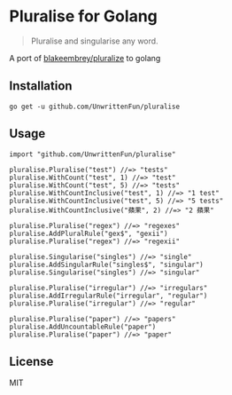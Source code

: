 # Pluralise for Golang

> Pluralise and singularise any word.

A port of [blakeembrey/pluralize](https://github.com/blakeembrey/pluralize) to golang

## Installation

```
go get -u github.com/UnwrittenFun/pluralise
```

## Usage

```golang
import "github.com/UnwrittenFun/pluralise"

pluralise.Pluralise("test") //=> "tests"
pluralise.WithCount("test", 1) //=> "test"
pluralise.WithCount("test", 5) //=> "tests"
pluralise.WithCountInclusive("test", 1) //=> "1 test"
pluralise.WithCountInclusive("test", 5) //=> "5 tests"
pluralise.WithCountInclusive("蘋果", 2) //=> "2 蘋果"

pluralise.Pluralise("regex") //=> "regexes"
pluralise.AddPluralRule("gex$", "gexii")
pluralise.Pluralise("regex") //=> "regexii"

pluralise.Singularise("singles") //=> "single"
pluralise.AddSingularRule("singles$", "singular")
pluralise.Singularise("singles") //=> "singular"

pluralise.Pluralise("irregular") //=> "irregulars"
pluralise.AddIrregularRule("irregular", "regular")
pluralise.Pluralise("irregular") //=> "regular"

pluralise.Pluralise("paper") //=> "papers"
pluralise.AddUncountableRule("paper")
pluralise.Pluralise("paper") //=> "paper"
```

## License

MIT

